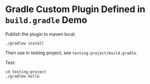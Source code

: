 Gradle Custom Plugin Defined in `build.gradle` Demo
===================================================

Publish the plugin to maven local:

```
./gradlew install
```

Then use in testing project, see `testing-project/build.gradle`.

Test:

```
cd testing-project
./gradlew hello
```